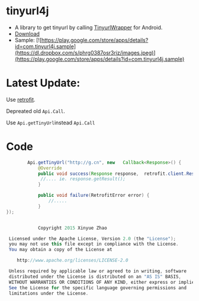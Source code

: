 # tinyurl4j
- A library to get tinyurl by calling [TinyurlWrapper](https://github.com/XinyueZ/tinyurl-wrapper) for Android.
- [Download](https://github.com/XinyueZ/tinyurl4j/tree/master/tinyurl4j/release)
- Sample:
[![https://play.google.com/store/apps/details?id=com.tinyurl4j.sample](https://dl.dropbox.com/s/phrg0387osr3riz/images.jpeg)](https://play.google.com/store/apps/details?id=com.tinyurl4j.sample)

# Latest Update:

Use [retrofit](https://github.com/square/retrofit).

Depreated old ```Api.Call```.

Use ```Api.getTinyUrl```instead ```Api.Call```

Code
============

```java
		Api.getTinyUrl("http://g.cn", new   Callback<Response>() {
			@Override  
			public void success(Response response,  retrofit.client.Response response2) {
	         //.... ie. response.getResult();
            }

			public void failure(RetrofitError error) {
				//.....
			}
});

```

```java

            Copyright 2015 Xinyue Zhao

 Licensed under the Apache License, Version 2.0 (the "License");
 you may not use this file except in compliance with the License.
 You may obtain a copy of the License at

    http://www.apache.org/licenses/LICENSE-2.0

 Unless required by applicable law or agreed to in writing, software
 distributed under the License is distributed on an "AS IS" BASIS,
 WITHOUT WARRANTIES OR CONDITIONS OF ANY KIND, either express or implied.
 See the License for the specific language governing permissions and
 limitations under the License.

```
